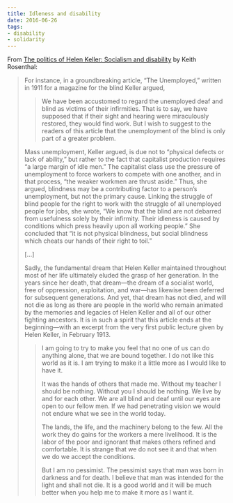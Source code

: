 ```yaml
---
title: Idleness and disability
date: 2016-06-26
tags:
- disability
- solidarity
---
```

From [The politics of Helen Keller: Socialism and disability](http://isreview.org/issue/96/politics-helen-keller) by Keith Rosenthal:

> For instance, in a groundbreaking article, “The Unemployed,” written in 1911 for a magazine for the blind Keller argued,
>
>> We have been accustomed to regard the unemployed deaf and blind as victims of their infirmities. That is to say, we have supposed that if their sight and hearing were miraculously restored, they would find work. But I wish to suggest to the readers of this article that the unemployment of the blind is only part of a greater problem.
>
> Mass unemployment, Keller argued, is due not to “physical defects or lack of ability,” but rather to the fact that capitalist production requires “a large margin of idle men.” The capitalist class use the pressure of unemployment to force workers to compete with one another, and in that process, “the weaker workmen are thrust aside.” Thus, she argued, blindness may be a contributing factor to a person’s unemployment, but not the primary cause. Linking the struggle of blind people for the right to work with the struggle of all unemployed people for jobs, she wrote, “We know that the blind are not debarred from usefulness solely by their infirmity. Their idleness is caused by conditions which press heavily upon all working people.” She concluded that “it is not physical blindness, but social blindness which cheats our hands of their right to toil.”
>
> [...]
>
> Sadly, the fundamental dream that Helen Keller maintained throughout most of her life ultimately eluded the grasp of her generation. In the years since her death, that dream—the dream of a socialist world, free of oppression, exploitation, and war—has likewise been deferred for subsequent generations. And yet, that dream has not died, and will not die as long as there are people in the world who remain animated by the memories and legacies of Helen Keller and all of our other fighting ancestors. It is in such a spirit that this article ends at the beginning—with an excerpt from the very first public lecture given by Helen Keller, in February 1913.
>
>> I am going to try to make you feel that no one of us can do anything alone, that we are bound together. I do not like this world as it is. I am trying to make it a little more as I would like to have it.
>> 
>> It was the hands of others that made me. Without my teacher I should be nothing. Without you I should be nothing. We live by and for each other. We are all blind and deaf until our eyes are open to our fellow men. If we had penetrating vision we would not endure what we see in the world today.
>>
>> The lands, the life, and the machinery belong to the few. All the work they do gains for the workers a mere livelihood. It is the labor of the poor and ignorant that makes others refined and comfortable. It is strange that we do not see it and that when we do we accept the conditions. 
>>
>> But I am no pessimist. The pessimist says that man was born in darkness and for death. I believe that man was intended for the light and shall not die. It is a good world and it will be much better when you help me to make it more as I want it.
